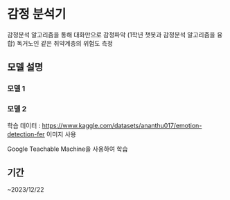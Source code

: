 # 감정 분석기

감정분석 알고리즘을 통해 대화만으로 감정파악 (1학년 챗봇과 감정분석 알고리즘을 융합) 독거노인 같은 취약계층의 위험도 측정

## 모델 설명

### 모델 1

### 모델 2

학습 데이터 : https://www.kaggle.com/datasets/ananthu017/emotion-detection-fer 이미지 사용

Google Teachable Machine을 사용하여 학습


## 기간
~2023/12/22